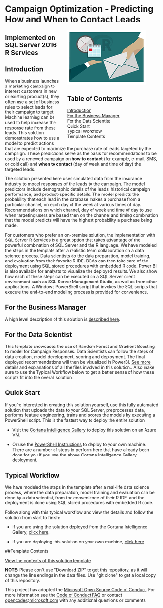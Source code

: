 # Campaign Optimization - Predicting How and When to Contact Leads


<div style="width:300px; float:right; padding-left:20px">
<img src="Resources/Images/management.png" >
<h2>Table of Contents</h2>
<ul style=" list-style-type:none; padding:0; margin-left:0px;">
<li><a href="#introduction">Introduction</a></li>
<li><a href="#for-the-business-manager">For the Business Manager</a></li>
<li><a hrf="#for-the-data-scientist">For the Data Scientist</a></li>
<li><a hrf="#quick-start">Quick Start</a></li>
<li><a hrf="#typical-workflow">Typical Workflow</a></li>
<li><a hrf="#template-contents">Template Contents</a></li>
</div>


## Implemented on SQL Server 2016 R Services
## Introduction

When a business launches a marketing campaign to interest customers in new or existing product(s), they often use a set of business rules to select leads for their campaign to target. Machine learning can be used to help increase the response rate from these leads. This solution demonstrates how to use a model to predict actions that are expected to maximize the purchase rate of leads targeted by the campaign. These predictions serve as the basis for recommendations to be used by a renewed campaign on **how to contact** (for example, e-mail, SMS, or cold call) and **when to contact** (day of week and time of day) the targeted leads. 

The solution presented here uses simulated data from the insurance industry to model responses of the leads to the campaign. The model predictors include demographic details of the leads, historical campaign performance, and product-specific details. The model predicts the probability that each lead in the database makes a purchase from a particular channel, on each day of the week at various times of day. Recommendations on which channel, day of week and time of day to use when targeting users are based then on the channel and timing combination that the model predicts will have the highest probability a purchase being made. 

For customers who prefer an on-premise solution, the implementation with SQL Server R Services is a great option that takes advantage of the powerful combination of SQL Server and the R language. We have modeled the steps in the template after a realistic team collaboration on a data science process. Data scientists do the data preparation, model training, and evaluation from their favorite R IDE. DBAs can then take care of the deployment using SQL stored procedures with embedded R code. Power BI is also available for analysts to visualize the deployed results. We also show how each of these steps can be executed on a SQL Server client environment such as SQL Server Management Studio, as well as from other applications. A Windows PowerShell script that invokes the SQL scripts that execute the end-to-end modeling process is provided for convenience. 


## For the Business Manager

A high level description of this solution is [described here](Resources/business-manager.md).

## For the Data Scientist 

This template showcases the use of Random Forest and Gradient Boosting to model for Campaign Responses. Data Scientists can follow the steps of data creation, model development, scoring and deployment.  The final deployed recommendations will then be visualized in PowerBI. [See more details and explanations of all the files involved in this solution.](Resources/data-scientist.md).   Also make sure to use the Typical Workflow below to get a better sense of how these scripts fit into the overall solution.

 <a name="quickstart" id="quickstart"></a>
## Quick Start
If you’re interested in creating this solution yourself, use this fully automated solution that uploads the data to your SQL Server, preprocesses data, performs feature engineering, trains and scores the models by executing a PowerShell script. This is the fastest way to deploy the entire solution. 

* Visit the [Cortana Intelligence Gallery](https://gallery.cortanaintelligence.com/Solution/e992f8c1b29f4df897301d11796f9e7c) to deploy this solution on an Azure VM.

* Or use the [PowerShell Instructions](Resources/Instructions/Powershell_Instructions.md) to deploy to your own machine.  There are a number of steps to perform here that have already been done for you if you use the above Cortana Intelligence Gallery deployment.

## Typical Workflow
We have modeled the steps in the template after a real-life data science process, where the data preparation, model training and evaluation can be done by a data scientist, from the convenience of their R IDE, and the deployment is done using SQL stored procedures with embedded R code.

Follow along with this typical workflow and view the details and follow the solution from start to finish:

* If you are using the solution deployed from the Cortana Intelligence Gallery, [click here](Resources/Instructions/CIG_Workflow.md).

* If you are deploying this solution on your own machine, [click here](Resources/Instructions/Typical_Workflow.md) 

##Template Contents 

[View the contents of this solution template](Resources/contents.md)


**NOTE:** Please don't use "Download ZIP" to get this repository, as it will change the line endings in the data files. Use "git clone" to get a local copy of this repository. 
 
This project has adopted the [Microsoft Open Source Code of Conduct](https://opensource.microsoft.com/codeofconduct/). For more information see the [Code of Conduct FAQ](https://opensource.microsoft.com/codeofconduct/faq/) or contact [opencode@microsoft.com](mailto:opencode@microsoft.com) with any additional questions or comments.